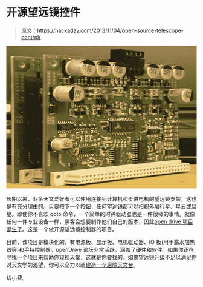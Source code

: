 # 开源望远镜控件

> 原文：<https://hackaday.com/2013/11/04/open-source-telescope-control/>

![board](img/94b3d41232263b6e739fabdfb8974818.png)

长期以来，业余天文爱好者可以使用连接到计算机和步进电机的望远镜支架，这也是有充分理由的。只要按下一个按钮，任何望远镜都可以扫视外层行星、星云或彗星。即使你不喜欢 goto 命令，一个简单的时钟驱动器也是一件很棒的事情。就像任何一件专业设备一样，黑客会想要制作他们自己的版本，因此[open drive 项目诞生了](https://github.com/selste/openDrive/wiki)。这是一个做开源望远镜控制器的项目。

目前，该项目是模块化的，有电源板、显示板、电机驱动器、IO 板(用于露水加热器等)和手持控制器。openDrive 论坛非常活跃，涵盖了硬件和软件。如果你正在寻找一个项目来帮助你窥视天堂，这就是你要找的。如果望远镜升级不足以满足你对天文学的渴望，你可以全力以赴[建造一个后院天文台](http://hackaday.com/2012/09/25/another-great-backyard-observatory-build/)。

给小费。